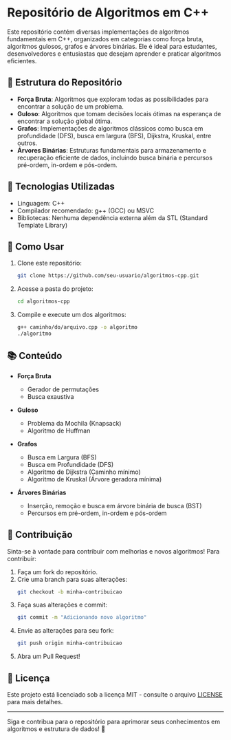 # Repositório de Algoritmos em C++

Este repositório contém diversas implementações de algoritmos fundamentais em C++, organizados em categorias como força bruta, algoritmos gulosos, grafos e árvores binárias. Ele é ideal para estudantes, desenvolvedores e entusiastas que desejam aprender e praticar algoritmos eficientes.

## 📌 Estrutura do Repositório

- **Força Bruta**: Algoritmos que exploram todas as possibilidades para encontrar a solução de um problema.
- **Guloso**: Algoritmos que tomam decisões locais ótimas na esperança de encontrar a solução global ótima.
- **Grafos**: Implementações de algoritmos clássicos como busca em profundidade (DFS), busca em largura (BFS), Dijkstra, Kruskal, entre outros.
- **Árvores Binárias**: Estruturas fundamentais para armazenamento e recuperação eficiente de dados, incluindo busca binária e percursos pré-ordem, in-ordem e pós-ordem.

## 🚀 Tecnologias Utilizadas

- Linguagem: C++
- Compilador recomendado: g++ (GCC) ou MSVC
- Bibliotecas: Nenhuma dependência externa além da STL (Standard Template Library)

## 📖 Como Usar

1. Clone este repositório:
   ```bash
   git clone https://github.com/seu-usuario/algoritmos-cpp.git
   ```
2. Acesse a pasta do projeto:
   ```bash
   cd algoritmos-cpp
   ```
3. Compile e execute um dos algoritmos:
   ```bash
   g++ caminho/do/arquivo.cpp -o algoritmo
   ./algoritmo
   ```

## 📚 Conteúdo

- **Força Bruta**
  - Gerador de permutações
  - Busca exaustiva

- **Guloso**
  - Problema da Mochila (Knapsack)
  - Algoritmo de Huffman

- **Grafos**
  - Busca em Largura (BFS)
  - Busca em Profundidade (DFS)
  - Algoritmo de Dijkstra (Caminho mínimo)
  - Algoritmo de Kruskal (Árvore geradora mínima)

- **Árvores Binárias**
  - Inserção, remoção e busca em árvore binária de busca (BST)
  - Percursos em pré-ordem, in-ordem e pós-ordem

## 🤝 Contribuição

Sinta-se à vontade para contribuir com melhorias e novos algoritmos! Para contribuir:

1. Faça um fork do repositório.
2. Crie uma branch para suas alterações:
   ```bash
   git checkout -b minha-contribuicao
   ```
3. Faça suas alterações e commit:
   ```bash
   git commit -m "Adicionando novo algoritmo"
   ```
4. Envie as alterações para seu fork:
   ```bash
   git push origin minha-contribuicao
   ```
5. Abra um Pull Request!

## 📜 Licença

Este projeto está licenciado sob a licença MIT - consulte o arquivo [LICENSE](LICENSE) para mais detalhes.

---

Siga e contribua para o repositório para aprimorar seus conhecimentos em algoritmos e estrutura de dados! 🚀

